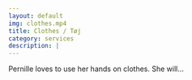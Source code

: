 ```yaml
---
layout: default
img: clothes.mp4
title: Clothes / Tøj
category: services
description: |
---
```

  Pernille loves to use her hands on clothes.
  She will...
  
  
